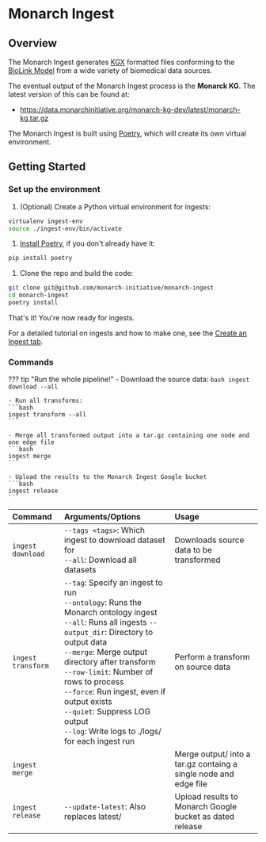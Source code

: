 # Monarch Ingest

## Overview

The Monarch Ingest generates [KGX](https://github.com/biolink/kgx/blob/master/specification/kgx-format.md) formatted files conforming to the [BioLink Model](https://biolink.github.io/biolink-model/) from a wide variety of biomedical data sources.

The eventual output of the Monarch Ingest process is the **Monarck KG**. The latest version of this can be found at:

- https://data.monarchinitiative.org/monarch-kg-dev/latest/monarch-kg.tar.gz

The Monarch Ingest is built using [Poetry](https://python-poetry.org), which will create its own virtual environment. 

## Getting Started

### Set up the environment

1. (Optional) Create a Python virtual environment for ingests:
```bash
virtualenv ingest-env
source ./ingest-env/bin/activate
```

1. <a href="https://python-poetry.org/docs/" target="_blank">Install Poetry</a>, if you don't already have it:
```bash
pip install poetry
```

1. Clone the repo and build the code:
```bash
git clone git@github.com/monarch-initiative/monarch-ingest
cd monarch-ingest
poetry install
```

That's it! You're now ready for ingests.  

For a detailed tutorial on ingests and how to make one, see the [Create an Ingest tab](Create-an-Ingest/index.md). 

### Commands

??? tip "Run the whole pipeline!"
    - Download the source data:
    ```bash
    ingest download --all
    ```

    - Run all transforms:  
    ```bash
    ingest transform --all
    ```

    - Merge all transformed output into a tar.gz containing one node and one edge file
    ```bash
    ingest merge
    ```

    - Upload the results to the Monarch Ingest Google bucket
    ```bash
    ingest release
    ```
    
| Command | Arguments/Options | Usage |
| :--- | :--- | :--- |
| `ingest download` | `--tags <tags>`: Which ingest to download dataset for<br>`--all`: Download all datasets | Downloads source data to be transformed |
| `ingest transform` | `--tag`: Specify an ingest to run<br>`--ontology`: Runs the Monarch ontology ingest<br>`--all`: Runs all ingests `--output_dir`: Directory to output data<br>`--merge`: Merge output directory after transform<br>`--row-limit`: Number of rows to process<br>`--force`: Run ingest, even if output exists<br>`--quiet`: Suppress LOG output<br>`--log`: Write logs to ./logs/ for each ingest run | Perform a transform on source data |
| `ingest merge` | | Merge output/ into a tar.gz containg a single node and edge file |
| `ingest release` | `--update-latest`: Also replaces latest/ | Upload results to Monarch Google bucket as dated release |
